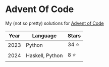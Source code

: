 # Advent Of Code

My (not so pretty) solutions for [Advent of Code](https://adventofcode.com/)

|Year|Language|Stars|
|---|---|---|
|2023|Python|34 ⭐|
|2024|Haskell, Python|8 ⭐|
